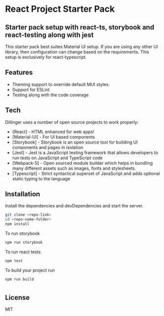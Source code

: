 # React Project Starter Pack
## Starter pack setup with react-ts, storybook and react-testing along with jest

This starter pack best suites Material UI setup. If you are using any other UI library, then configuration can change based on the requirements. This setup is exclusively for react-typescript. 


## Features

- Theming support to override default MUI styles.
- Support for ESLint
- Testing along with the code coverage


## Tech

Dillinger uses a number of open source projects to work properly:

- [React] - HTML enhanced for web apps!
- [Material-UI] - For UI based components
- [Storybook] - Storybook is an open source tool for building UI components and pages in isolation
- [Jest] - Jest is a JavaScript testing framework that allows developers to run tests on JavaScript and TypeScript code
- [Webpack-5] - Open sourced module builder which helps in bundling many different assets such as images, fonts and stylesheets.
- [Typescript] - Strict syntactical superset of JavaScript and adds optional static typing to the language


## Installation

Install the dependencies and devDependencies and start the server.

```sh
git clone <repo-link>
cd <repo-name-folder>
npm install
```

To run storybook

```sh
npm run storybook
```

To run react tests

```sh
npm test
```

To build your project run

```sh
npm run build
```

#
## License

MIT
